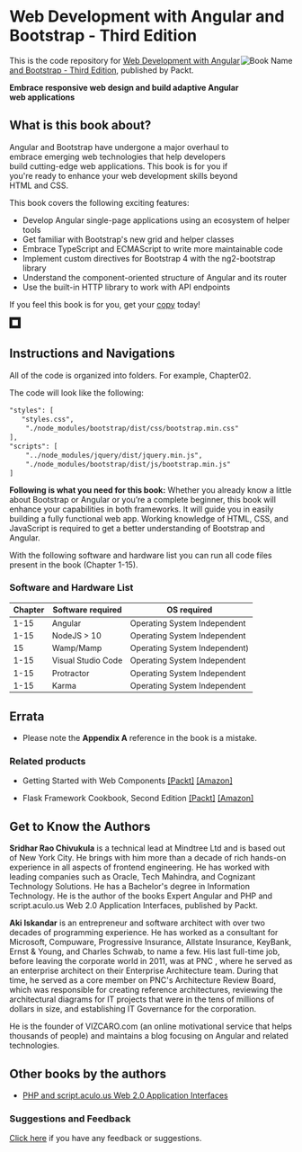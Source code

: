 # Web Development with Angular and Bootstrap - Third Edition

<a href="https://www.packtpub.com/web-development/web-development-angular-and-bootstrap-third-edition?utm_source=github&utm_medium=repository&utm_campaign=9781788838108"><img src="https://www.packtpub.com/media/catalog/product/cache/e4d64343b1bc593f1c5348fe05efa4a6/9/7/9781788838108-original.jpeg" alt="Book Name" height="256px" align="right"></a>

This is the code repository for [Web Development with Angular and Bootstrap - Third Edition](https://www.packtpub.com/web-development/web-development-angular-and-bootstrap-third-edition?utm_source=github&utm_medium=repository&utm_campaign=9781788838108), published by Packt.

**Embrace responsive web design and build adaptive Angular web applications**

## What is this book about?
Angular and Bootstrap have undergone a major overhaul to embrace emerging web technologies that help developers build cutting-edge web applications. This book is for you if you're ready to enhance your web development skills beyond HTML and CSS.

This book covers the following exciting features:
* Develop Angular single-page applications using an ecosystem of helper tools
* Get familiar with Bootstrap's new grid and helper classes
* Embrace TypeScript and ECMAScript to write more maintainable code
* Implement custom directives for Bootstrap 4 with the ng2-bootstrap library
* Understand the component-oriented structure of Angular and its router
* Use the built-in HTTP library to work with API endpoints

If you feel this book is for you, get your [copy](https://www.amazon.com/dp/1788838106) today!

<a href="https://www.packtpub.com/?utm_source=github&utm_medium=banner&utm_campaign=GitHubBanner"><img src="https://raw.githubusercontent.com/PacktPublishing/GitHub/master/GitHub.png" 
alt="https://www.packtpub.com/" border="5" /></a>


## Instructions and Navigations
All of the code is organized into folders. For example, Chapter02.

The code will look like the following:
```
"styles": [
   "styles.css",
    "./node_modules/bootstrap/dist/css/bootstrap.min.css"
],
"scripts": [
    "../node_modules/jquery/dist/jquery.min.js",
    "./node_modules/bootstrap/dist/js/bootstrap.min.js"
]  
```

**Following is what you need for this book:**
Whether you already know a little about Bootstrap or Angular or you’re a complete beginner, this book will enhance your capabilities in both frameworks. It will guide you in easily building a fully functional web app. Working knowledge of HTML, CSS, and JavaScript is required to get a better understanding of Bootstrap and Angular.

With the following software and hardware list you can run all code files present in the book (Chapter 1-15).

### Software and Hardware List

| Chapter  | Software required                   | OS required                        |
| -------- | ------------------------------------| -----------------------------------|
| 1-15     | Angular                             | Operating System Independent |
| 1-15     | NodeJS > 10                         | Operating System Independent |
| 15       | Wamp/Mamp            | Operating System Independent) |
| 1-15     | Visual Studio Code            | Operating System Independent |
| 1-15     | Protractor            | Operating System Independent |
| 1-15     | Karma            | Operating System Independent |

## Errata
* Please note the **Appendix A** reference in the book is a mistake.

### Related products
* Getting Started with Web Components [[Packt]](https://www.packtpub.com/web-development/getting-started-web-components?utm_source=github&utm_medium=repository&utm_campaign=9781838649234) [[Amazon]](https://www.amazon.com/dp/B07SB4ZLHT)

* Flask Framework Cookbook, Second Edition [[Packt]](https://www.packtpub.com/web-development/flask-framework-cookbook-second-edition?utm_source=github&utm_medium=repository&utm_campaign=9781789951295) [[Amazon]](https://www.amazon.com/dp/B07VHYR9BJ)

## Get to Know the Authors
**Sridhar Rao Chivukula**
is a technical lead at Mindtree Ltd and is based out of New York City. He brings with him more than a decade of rich hands-on experience in all aspects of frontend engineering. He has worked with leading companies such as Oracle, Tech Mahindra, and Cognizant Technology Solutions. He has a Bachelor's degree in Information Technology. He is the author of the books Expert Angular and PHP and script.aculo.us Web 2.0 Application Interfaces, published by Packt.

**Aki Iskandar**
is an entrepreneur and software architect with over two decades of programming experience. He has worked as a consultant for Microsoft, Compuware, Progressive Insurance, Allstate Insurance, KeyBank, Ernst & Young, and Charles Schwab, to name a few. His last full-time job, before leaving the corporate world in 2011, was at PNC , where he served as an enterprise architect on their Enterprise Architecture team. During that time, he served as a core member on PNC's Architecture Review Board, which was responsible for creating reference architectures, reviewing the architectural diagrams for IT projects that were in the tens of millions of dollars in size, and establishing IT Governance for the corporation.

He is the founder of VIZCARO.com (an online motivational service that helps thousands of people) and maintains a blog focusing on Angular and related technologies.


## Other books by the authors
* [PHP and script.aculo.us Web 2.0 Application Interfaces](https://www.packtpub.com/web-development/php-and-scriptaculous-web-20-application-interfaces?utm_source=github&utm_medium=repository&utm_campaign=9781847194046)


### Suggestions and Feedback
[Click here](https://docs.google.com/forms/d/e/1FAIpQLSdy7dATC6QmEL81FIUuymZ0Wy9vH1jHkvpY57OiMeKGqib_Ow/viewform) if you have any feedback or suggestions.
